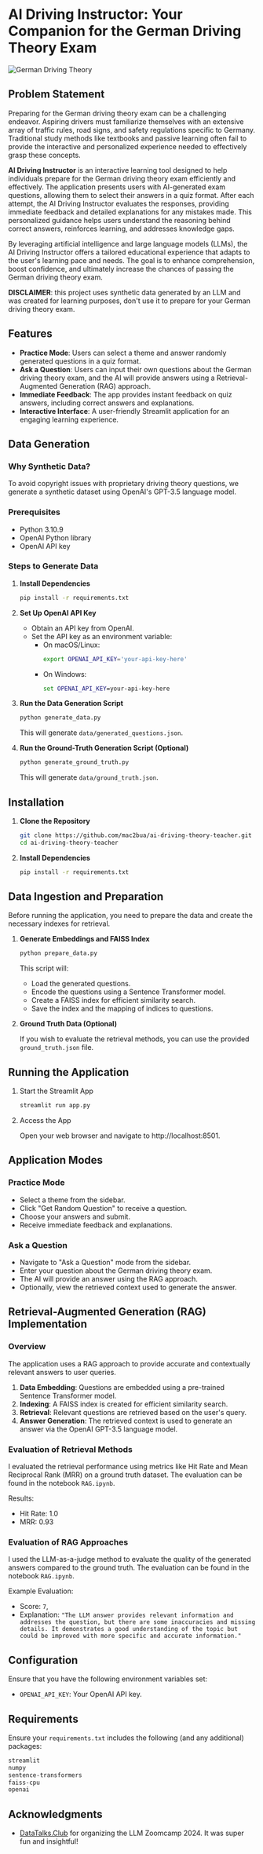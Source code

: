 # AI Driving Instructor: Your Companion for the German Driving Theory Exam

![German Driving Theory](./images/streamlit_app_example.png)

## Problem Statement

Preparing for the German driving theory exam can be a challenging endeavor. Aspiring drivers must familiarize themselves with an extensive array of traffic rules, road signs, and safety regulations specific to Germany. Traditional study methods like textbooks and passive learning often fail to provide the interactive and personalized experience needed to effectively grasp these concepts.

**AI Driving Instructor** is an interactive learning tool designed to help individuals prepare for the German driving theory exam efficiently and effectively. The application presents users with AI-generated exam questions, allowing them to select their answers in a quiz format. After each attempt, the AI Driving Instructor evaluates the responses, providing immediate feedback and detailed explanations for any mistakes made. This personalized guidance helps users understand the reasoning behind correct answers, reinforces learning, and addresses knowledge gaps.

By leveraging artificial intelligence and large language models (LLMs), the AI Driving Instructor offers a tailored educational experience that adapts to the user's learning pace and needs. The goal is to enhance comprehension, boost confidence, and ultimately increase the chances of passing the German driving theory exam.

**DISCLAIMER**: this project uses synthetic data generated by an LLM and was created for learning purposes, don't use it to prepare for your German driving theory exam.

## Features

* **Practice Mode**: Users can select a theme and answer randomly generated questions in a quiz format.
* **Ask a Question**: Users can input their own questions about the German driving theory exam, and the AI will provide answers using a Retrieval-Augmented Generation (RAG) approach.
* **Immediate Feedback**: The app provides instant feedback on quiz answers, including correct answers and explanations.
* **Interactive Interface**: A user-friendly Streamlit application for an engaging learning experience.


## Data Generation

### Why Synthetic Data?

To avoid copyright issues with proprietary driving theory questions, we generate a synthetic dataset using OpenAI's GPT-3.5 language model.

### Prerequisites

- Python 3.10.9
- OpenAI Python library
- OpenAI API key

### Steps to Generate Data

1. **Install Dependencies**

   ```bash
   pip install -r requirements.txt
   ```

2. **Set Up OpenAI API Key**

    - Obtain an API key from OpenAI.
    - Set the API key as an environment variable:
        - On macOS/Linux:
            ```bash
            export OPENAI_API_KEY='your-api-key-here'
            ```
        - On Windows:
            ```cmd
            set OPENAI_API_KEY=your-api-key-here
            ```

3. **Run the Data Generation Script**

    ```bash
    python generate_data.py
    ```

    This will generate `data/generated_questions.json`.

4. **Run the Ground-Truth Generation Script (Optional)**

    ```bash
    python generate_ground_truth.py
    ```

    This will generate `data/ground_truth.json`.

## Installation

1. **Clone the Repository**

   ```bash
   git clone https://github.com/mac2bua/ai-driving-theory-teacher.git
   cd ai-driving-theory-teacher
   ```

2. **Install Dependencies**

    ```bash
    pip install -r requirements.txt
    ```

## Data Ingestion and Preparation

Before running the application, you need to prepare the data and create the necessary indexes for retrieval.

1. **Generate Embeddings and FAISS Index**

    ```bash
    python prepare_data.py
    ```

    This script will:
    - Load the generated questions.
    - Encode the questions using a Sentence Transformer model.
    - Create a FAISS index for efficient similarity search.
    - Save the index and the mapping of indices to questions.

2. **Ground Truth Data (Optional)**

    If you wish to evaluate the retrieval methods, you can use the provided `ground_truth.json` file.


## Running the Application

1. Start the Streamlit App

    ```bash
    streamlit run app.py
    ```

2. Access the App

    Open your web browser and navigate to http://localhost:8501.


## Application Modes

### Practice Mode
- Select a theme from the sidebar.
- Click "Get Random Question" to receive a question.
- Choose your answers and submit.
- Receive immediate feedback and explanations.

### Ask a Question
- Navigate to "Ask a Question" mode from the sidebar.
- Enter your question about the German driving theory exam.
- The AI will provide an answer using the RAG approach.
- Optionally, view the retrieved context used to generate the answer.


## Retrieval-Augmented Generation (RAG) Implementation

### Overview
The application uses a RAG approach to provide accurate and contextually relevant answers to user queries.
1. **Data Embedding**: Questions are embedded using a pre-trained Sentence Transformer model.
2. **Indexing**: A FAISS index is created for efficient similarity search.
3. **Retrieval**: Relevant questions are retrieved based on the user's query.
4. **Answer Generation**: The retrieved context is used to generate an answer via the OpenAI GPT-3.5 language model.

### Evaluation of Retrieval Methods
I evaluated the retrieval performance using metrics like Hit Rate and Mean Reciprocal Rank (MRR) on a ground truth dataset. The evaluation can be found in the notebook `RAG.ipynb`.

Results:
* Hit Rate: 1.0
* MRR: 0.93

### Evaluation of RAG Approaches
I used the LLM-as-a-judge method to evaluate the quality of the generated answers compared to the ground truth. The evaluation can be found in the notebook `RAG.ipynb`.

Example Evaluation:
* Score: `7`,
* Explanation: `"The LLM answer provides relevant information and addresses the question, but there are some inaccuracies and missing details. It demonstrates a good understanding of the topic but could be improved with more specific and accurate information."`

## Configuration
Ensure that you have the following environment variables set:
* `OPENAI_API_KEY`: Your OpenAI API key.

## Requirements
Ensure your `requirements.txt` includes the following (and any additional) packages:

```txt
streamlit
numpy
sentence-transformers
faiss-cpu
openai
```

## Acknowledgments

- [DataTalks.Club](https://datatalks.club) for organizing the LLM Zoomcamp 2024. It was super fun and insightful!
